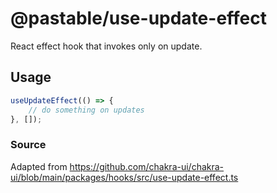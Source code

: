 # @pastable/use-update-effect

React effect hook that invokes only on update.

## Usage

```ts
useUpdateEffect(() => {
    // do something on updates
}, []);
```

### Source

Adapted from https://github.com/chakra-ui/chakra-ui/blob/main/packages/hooks/src/use-update-effect.ts
